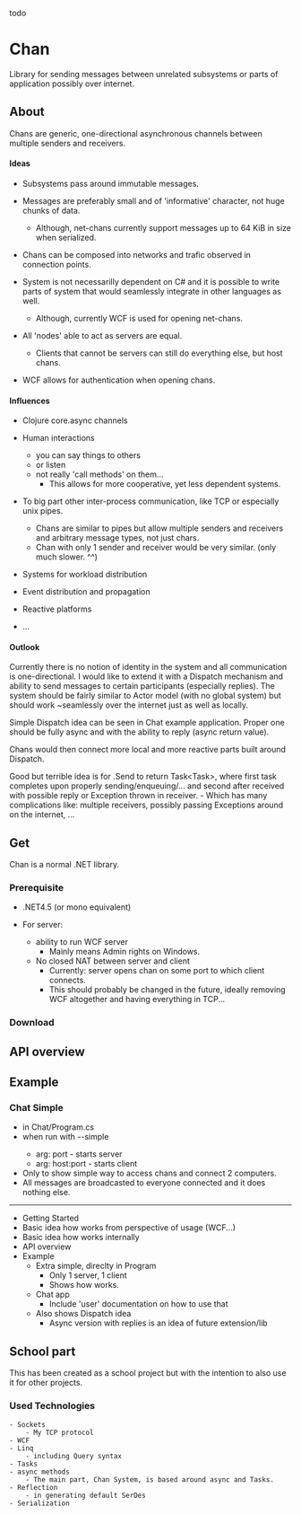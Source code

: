 todo

Chan
====

Library for sending messages between unrelated subsystems or parts of application possibly over internet.

## About

Chans are generic, one-directional asynchronous channels between multiple senders and receivers.

#### Ideas

- Subsystems pass around immutable messages.
- Messages are preferably small and of 'informative' character, not huge chunks of data.
    - Although, net-chans currently support messages up to 64 KiB in size when serialized.
- Chans can be composed into networks and trafic observed in connection points.

- System is not necessarilly dependent on C# and it is possible to write parts of system that would seamlessly integrate in other languages as well.
    - Although, currently WCF is used for opening net-chans.
- All 'nodes' able to act as servers are equal.
    - Clients that cannot be servers can still do everything else, but host chans.
    
- WCF allows for authentication when opening chans.

#### Influences

- Clojure core.async channels
- Human interactions
    - you can say things to others
    - or listen
    - not really 'call methods' on them...
        - This allows for more cooperative, yet less dependent systems.
- To big part other inter-process communication, like TCP or especially unix pipes.
    - Chans are similar to pipes but allow multiple senders and receivers and arbitrary message types, not just chars.
    - Chan<byte> with only 1 sender and receiver would be very similar. (only much slower. ^^)

- Systems for workload distribution
- Event distribution and propagation
- Reactive platforms
- ...


#### Outlook

Currently there is no notion of identity in the system and all communication is one-directional.
I would like to extend it with a Dispatch mechanism and ability to send messages to certain participants (especially replies).
The system should be fairly similar to Actor model (with no global system) but should work ~seamlessly over the internet just as well as locally.

Simple Dispatch idea can be seen in Chat example application. Proper one should be fully async and with the ability to reply (async return value).

Chans would then connect more local and more reactive parts built around Dispatch.

Good but terrible idea is for .Send to return Task<Task<TMsg>>, where first task completes upon properly sending/enqueuing/... and second after received with possible reply or Exception thrown in receiver. - Which has many complications like: multiple receivers, possibly passing Exceptions around on the internet, ...


## Get

Chan is a normal .NET library.

### Prerequisite

- .NET4.5 (or mono equivalent)

- For server:
    - ability to run WCF server
        - Mainly means Admin rights on Windows.
    - No closed NAT between server and client
        - Currently: server opens chan on some port to which client connects.
        - This should probably be changed in the future, ideally removing WCF altogether and having everything in TCP...

### Download


## API overview


## Example

### Chat Simple
- in Chat/Program.cs
- when run with --simple <arg>
    - arg: port - starts server
    - arg: host:port - starts client
- Only to show simple way to access chans and connect 2 computers.
- All messages are broadcasted to everyone connected and it does nothing else.


------------------------------

- Getting Started
- Basic idea how works from perspective of usage (WCF...)
- Basic idea how works internally
- API overview
- Example
    - Extra simple, direclty in Program
        - Only 1 server, 1 client
        - Shows how works.
    - Chat app
        - Include 'user' documentation on how to use that
    - Also shows Dispatch idea
        - Async version with replies is an idea of future extension/lib



## School part
This has been created as a school project but with the intention to also use it for other projects.

### Used Technologies
    - Sockets
        - My TCP protocol
    - WCF
    - Linq
        - including Query syntax
    - Tasks
    - async methods
        - The main part, Chan System, is based around async and Tasks.
    - Reflection
        - in generating default SerDes
    - Serialization
    
    
    
    
    